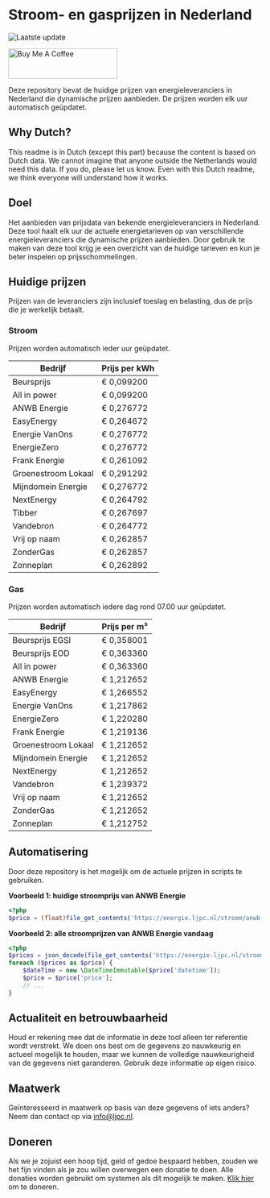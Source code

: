# Stroom- en gasprijzen in Nederland

![Laatste update](https://img.shields.io/badge/laatste%20update-2025--05--22%2003%3A00%20CET-brightgreen)

<a href="https://www.buymeacoffee.com/Lars-" target="_blank"><img src="https://cdn.buymeacoffee.com/buttons/v2/default-orange.png" alt="Buy Me A Coffee" height="60" style="height: 60px !important;width: 217px !important;" ></a>

Deze repository bevat de huidige prijzen van energieleveranciers in Nederland die dynamische prijzen aanbieden. De prijzen worden elk uur automatisch geüpdatet.

## Why Dutch?

This readme is in Dutch (except this part) because the content is based on Dutch data. We cannot imagine that anyone outside the Netherlands would need this data. If you do, please let us know. Even with this Dutch readme, we think
everyone will understand how it works.

## Doel

Het aanbieden van prijsdata van bekende energieleveranciers in Nederland. Deze tool haalt elk uur de actuele energietarieven op van verschillende energieleveranciers die dynamische prijzen aanbieden. Door gebruik te maken van deze tool
krijg je een overzicht van de huidige tarieven en kun je beter inspelen op prijsschommelingen.

## Huidige prijzen

Prijzen van de leveranciers zijn inclusief toeslag en belasting, dus de prijs die je werkelijk betaalt.

### Stroom

Prijzen worden automatisch ieder uur geüpdatet.

 Bedrijf | Prijs per kWh 
---------|---------------
Beursprijs | € 0,099200
All in power | € 0,099200
ANWB Energie | € 0,276772
EasyEnergy | € 0,264672
Energie VanOns | € 0,276772
EnergieZero | € 0,276772
Frank Energie | € 0,261092
Groenestroom Lokaal | € 0,291292
Mijndomein Energie | € 0,276772
NextEnergy | € 0,264792
Tibber | € 0,267697
Vandebron | € 0,264772
Vrij op naam | € 0,262857
ZonderGas | € 0,262857
Zonneplan | € 0,262892


### Gas

Prijzen worden automatisch iedere dag rond 07.00 uur geüpdatet.

 Bedrijf | Prijs per m³ 
---------|--------------
Beursprijs EGSI | € 0,358001
Beursprijs EOD | € 0,363360
All in power | € 0,363360
ANWB Energie | € 1,212652
EasyEnergy | € 1,266552
Energie VanOns | € 1,217862
EnergieZero | € 1,220280
Frank Energie | € 1,219136
Groenestroom Lokaal | € 1,212652
Mijndomein Energie | € 1,212652
NextEnergy | € 1,212652
Vandebron | € 1,239372
Vrij op naam | € 1,212652
ZonderGas | € 1,212652
Zonneplan | € 1,212752


## Automatisering

Door deze repository is het mogelijk om de actuele prijzen in scripts te gebruiken.

**Voorbeeld 1: huidige stroomprijs van ANWB Energie**

```php
<?php
$price = (float)file_get_contents('https://energie.ljpc.nl/stroom/anwb-energie-nu.txt');

```

**Voorbeeld 2: alle stroomprijzen van ANWB Energie vandaag**

```php
<?php
$prices = json_decode(file_get_contents('https://energie.ljpc.nl/stroom/all-in-power-vandaag.json'),true);
foreach ($prices as $price) {
    $dateTime = new \DateTimeImmutable($price['datetime']);
    $price = $price['price'];
    // ...
}
```

## Actualiteit en betrouwbaarheid

Houd er rekening mee dat de informatie in deze tool alleen ter referentie wordt verstrekt. We doen ons best om de gegevens zo nauwkeurig en actueel mogelijk te houden, maar we kunnen de volledige nauwkeurigheid van de gegevens niet
garanderen. Gebruik deze informatie op eigen risico.

## Maatwerk

Geïnteresseerd in maatwerk op basis van deze gegevens of iets anders? Neem dan contact op
via [info@ljpc.nl](mailto:info@ljpc.nl?subject=Energie%20prijzen).

## Doneren

Als we je zojuist een hoop tijd, geld of gedoe bespaard hebben, zouden we het fijn vinden als je zou willen overwegen een
donatie te doen. Alle donaties worden gebruikt om systemen als dit mogelijk te
maken. [Klik hier](https://www.buymeacoffee.com/Lars-) om te doneren.
